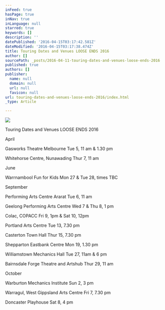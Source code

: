 ```yaml
---
inFeed: true
hasPage: true
inNav: true
inLanguage: null
starred: true
keywords: []
description: ''
datePublished: '2016-04-15T03:17:42.581Z'
dateModified: '2016-04-15T03:17:38.474Z'
title: Touring Dates and Venues LOOSE ENDS 2016
author: []
sourcePath: _posts/2016-04-11-touring-dates-and-venues-loose-ends-2016.md
published: true
authors: []
publisher:
  name: null
  domain: null
  url: null
  favicon: null
url: touring-dates-and-venues-loose-ends-2016/index.html
_type: Article

---
```

![](https://the-grid-user-content.s3-us-west-2.amazonaws.com/2d16d1c1-4331-49a9-986a-fe1527aea513.jpg)

Touring Dates and Venues LOOSE ENDS 2016

April

Gasworks Theatre Melbourne                       Tue 5, 11 am & 1.30 pm

Whitehorse Centre, Nunawading                Thur 7, 11 am

June

Warrnambool Fun for Kids                              Mon 27 & Tue 28, times TBC

September

Performing Arts Centre Ararat                     Tue 6, 11 am

Geelong Performing Arts Centre                 Wed 7 & Thu 8, 1 pm

Colac, COPACC                                                      Fri 9, 1pm & Sat 10, 12pm

Portland Arts Centre                                          Tue 13, 7.30 pm

Casterton Town Hall                                           Thur 15, 7.30 pm

Shepparton Eastbank Centre                         Mon 19, 1.30 pm

Williamstown Mechanics Hall                      Tue 27, 11am & 6 pm

Bairnsdale Forge Theatre and Artshub     Thur 29, 11 am

October

Warburton Mechanics Institute                   Sun 2, 3 pm

Warragul, West Gippsland Arts Centre   Fri 7, 7.30 pm

Doncaster Playhouse                                         Sat 8, 4 pm